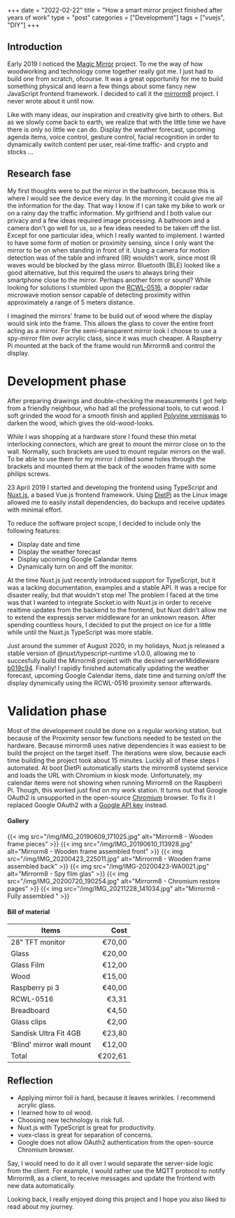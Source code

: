 +++
date = "2022-02-22"
title = "How a smart mirror project finished after years of work"
type = "post"
categories = ["Development"]
tags = ["vuejs", "DIY"]
+++

## Introduction

Early 2019 I noticed the [Magic Mirror](https://magicmirror.builders/) project. To me the way of how woodworking and technology come together really got me. I just had to build one from scratch, ofcourse. It was a great opportunity for me to build something physical and learn a few things about some fancy new JavaScript frontend framework. I decided to call it the [mirrorm8](https://github.com/ovaar/mirrorm8) project. I never wrote about it until now.

Like with many ideas, our inspiration and creativity give birth to others. But as we slowly come back to earth, we realize that with the little time we have there is only so little we can do. Display the weather forecast, upcoming agenda items, voice control, gesture control, facial recognition in order to dynamically switch content per user, real-time traffic- and crypto and stocks ...

## Research fase

My first thoughts were to put the mirror in the bathroom, because this is where I would see the device every day. In the morning it could give me all the information for the day. That way I know if I can take my bike to work or on a rainy day the traffic information. My girlfriend and I both value our privacy and a few ideas required image processing. A bathroom and a camera don't go well for us, so a few ideas needed to be taken off the list. Except for one particular idea, which I really wanted to implement. I wanted to have some form of motion or proximity sensing, since I only want the mirror to be on when standing in front of it. Using a camera for motion detection was of the table and infrared (IR) wouldn't work, since most IR waves would be blocked by the glass mirror. Bluetooth (BLE) looked like a good alternative, but this required the users to always bring their smartphone close to the mirror. Perhaps another form or sound? While looking for solutions I stumbled upon the [RCWL-0516](https://github.com/jdesbonnet/RCWL-0516), a doppler radar microwave motion sensor capable of detecting proximity within approximately a range of 5 meters distance.

I imagined the mirrors' frame to be build out of wood where the display would sink into the frame. This allows the glass to cover the entire front acting as a mirror. For the semi-transparent mirror look I choose to use a spy-mirror film over acrylic class, since it was much cheaper. A Raspberry Pi mounted at the back of the frame would run Mirrorm8 and control the display. 

# Development phase

After preparing drawings and double-checking the measurements I got help from a friendly neighbour, who had all the professional tools, to cut wood. I soft grinded the wood for a smooth finish and applied [Polyvine verniswas](https://www.polyvine.be/) to darken the wood, which gives the old-wood-looks.

While I was shopping at a hardware store I found these thin metal interlocking connectors, which are great to mount the mirror close on to the wall. Normally, such brackets are used to mount regular mirrors on the wall. To be able to use them for my mirror I drilled some holes through the brackets and mounted them at the back of the wooden frame with some philips screws.

23 April 2019 I started and developing the frontend using TypeScript and [Nuxt.js](https://nuxtjs.org/), a based Vue.js frontend framework. 
Using [DietPi](https://dietpi.com/) as the Linux image allowed me to easily install dependencies, do backups and receive updates with minimal effort.

To reduce the software project scope, I decided to include only the following features: 

* Display date and time
* Display the weather forecast
* Display upcoming Google Calandar items
* Dynamically turn on and off the monitor.

At the time Nuxt.js just recently introduced support for TypeScript, but it was a lacking documentation, examples and a stable API. It was a recipe for disaster really, but that wouldn't stop me! The problem I faced at the time was that I wanted to integrate Socket.io with Nuxt.js in order to receive realtime updates from the backend to the frontend, but Nuxt didn't allow me to extend the expressjs server middleware for an unknown reason. After spending countless hours, I decided to put the project on ice for a little while until the Nuxt.js TypeScript was more stable.

Just around the summer of August 2020, in my holidays, Nuxt.js released a stable version of @nuxt/typescript-runtime v1.0.0, allowing me to succesfully build the Mirrorm8 project with the desired serverMiddleware [b019c94](https://github.com/ovaar/mirrorm8/commit/b019c94de2d44afebc33e372c523a3f1f6592fdd). Finally! I rapidly finished automatically updating the weather forecast, upcoming Google Calendar items, date time and turning on/off the display dynamically using the RCWL-0516 proximity sensor afterwards.

# Validation phase

Most of the developement could be done on a regular working station, but because of the Proximity sensor few functions needed to be tested on the hardware. Because mirrorm8 uses native dependencies it was easiest to be build the project on the target itself. The iterations were slow, because each time building the project took about 15 minutes. Luckly all of these steps I automated. At boot DietPi automatically starts the mirrorm8 systemd service and loads the URL with Chromium in kiosk mode. Unfortunately, my calendar items were not showing when running Mirrorm8 on the Raspberri Pi. Though, this worked just find on my work station. It turns out that Google OAuth2 is unsupported in the open-source [Chromium](https://www.chromium.org/) browser. To fix it I replaced Google OAuth2 with a [Google API key](https://docs.simplecalendar.io/google-api-key/) instead.

#### Gallery

{{< img src="/img/IMG_20190609_171025.jpg" alt="Mirrorm8 - Wooden frame pieces" >}}
{{< img src="/img/IMG_20190610_113928.jpg" alt="Mirrorm8 - Wooden frame assembled front" >}}
{{< img src="/img/IMG_20200423_225011.jpg" alt="Mirrorm8 - Wooden frame assembled back" >}}
{{< img src="/img/IMG-20200423-WA0021.jpg" alt="Mirrorm8 - Spy film glas" >}}
{{< img src="/img/IMG_20200720_190254.jpg" alt="Mirrorm8 - Chromium restore pages" >}}
{{< img src="/img/IMG_20211228_141034.jpg" alt="Mirrorm8 - Fully assembled " >}}

#### Bill of material


| Items                     |    Cost |
| ------------------------- | ------: |
| 28" TFT monitor           |  €70,00 |
| Glass                     |  €20,00 |
| Glass Film                |  €12,00 |
| Wood                      |  €15,00 |
| Raspberry pi 3            |  €40,00 |
| RCWL-0516                 |   €3,31 |
| Breadboard                |   €4,50 |
| Glass clips               |   €2,00 |
| Sandisk Ultra Fit 4GB     |  €23,80 |
| 'Blind' mirror wall mount |  €12,00 |
| Total                     | €202,61 |


## Reflection

* Applying mirror foil is hard, because it leaves wrinkles. I recommend acrylic glass.
* I learned how to oil wood.
* Choosing new technology is risk full.
* Nuxt.js with TypeScript is great for productivity.
* vuex-class is great for separation of concerns.
* Google does not allow OAuth2 authentication from the open-source Chromium browser.

Say, I would need to do it all over I would separate the server-side logic from the client. For example, I would rather use the MQTT protocol to notify Mirrorm8, as a client, to receive messages and update the frontend with new data automatically.

Looking back, I really enjoyed doing this project and I hope you also liked to read about my journey.